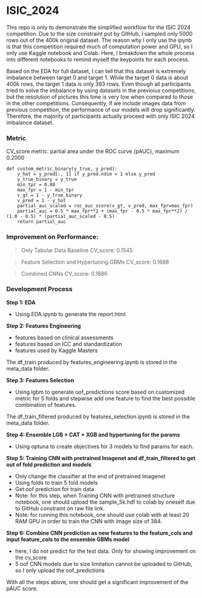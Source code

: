 # ISIC_2024

This repo is only to demonstrate the simplified workflow for the ISIC 2024 competition. Due to the size constraint put by GitHub, I sampled only 5000 rows out of the 400k original dataset.
The reason why I only use the ipynb is that this competition required much of computation power and GPU, so I only use Kaggle notebook and Colab. Here, I breakdown the whole process into 
different notebooks to remind myself the keypoints for each process. 

Based on the EDA for full dataset, I can tell that this dataset is extremely imbalance between target 0 and target 1. While the target 0 data is about 400k rows, 
the target 1 data is only 393 rows. Even though all participants tried to solve the imbalance by using datasets in the previoius competitions, but the resolution of pictures this time is very low
when compared to those in the other competitions. Consequently, if we include images data from previous competition, the performance of our models will drop significantly. Therefore, the majority of
participants actually proceed with only ISIC 2024 imbalance dataset.


### Metric
CV_score metric:  partial area under the ROC curve (pAUC), maximum 0.2000

```
def custom_metric_binary(y_true, y_pred):
    y_hat = y_pred[:, 1] if y_pred.ndim > 1 else y_pred
    y_true_binary = y_true
    min_tpr = 0.80
    max_fpr = 1 - min_tpr
    v_gt = 1 - y_true_binary
    v_pred = 1 - y_hat
    partial_auc_scaled = roc_auc_score(v_gt, v_pred, max_fpr=max_fpr)
    partial_auc = 0.5 * max_fpr**2 + (max_fpr - 0.5 * max_fpr**2) / (1.0 - 0.5) * (partial_auc_scaled - 0.5)
    return partial_auc
```

### Improvement on Performance:

> Only Tabular Data Baseline CV_score: 0.1545

> Feature Selection and Hypertuning GBMs CV_score: 0.1688

> Combined CNNs CV_score: 0.1886

### Development Process

**Step 1: EDA**
  * Using EDA.ipynb to generate the report.html.
    
**Step 2: Features Engineering**
  * features based on clinical assessments
  * features based on ICC and standardization
  * features used by Kaggle Masters
    
The df_train produced by features_engineering.ipynb is stored in the meta_data folder.

**Step 3: Features Selection**
  * Using lgbm to generate oof_predictions score based on customized metric for 5 folds and stepwise add one feature to find the best possible combination of features.

The df_train_filtered produced by features_selection.ipynb is stored in the meta_data folder.

**Step 4: Ensemble LGB + CAT + XGB and hypertuning for the params**
  * Using optuna to create objectives for 3 models to find params for each.

**Step 5: Training CNN with pretrained Imagenet and df_train_filtered to get out of fold prediction and models**
  * Only change the classifier at the end of pretrained Imagenet
  * Using folds to train 5 fold models
  * Get oof prediction for train data
  * Note: for this step, when Training CNN with pretrained structure notebook, one should upload the sample_5k.hdf to colab by oneself due to GitHub constraint on raw file link.
  * Note: for running this notebook, one should use colab with at least 20 RAM GPU in order to train the CNN with image size of 384.

**Step 6: Combine CNN prediction as new features to the feature_cols and input feature_cols to the ensemble GBMs model**
  * here, I do not predict for the test data. Only for showing improvement on the cv_score
  * 5 oof CNN models due to size limitation cannot be uploaded to GitHub, so I only upload the oof_predictions

With all the steps above, one should get a significant improvement of the pAUC score.
